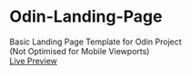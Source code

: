 # Odin-Landing-Page
Basic Landing Page Template for Odin Project
</br>(Not Optimised for Mobile Viewports)
</br>[Live Preview](https://htmlpreview.github.io/?https://github.com/nloc1929/Odin--Landing-Page/blob/main/index.html)
